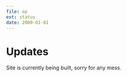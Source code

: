 ```yaml
---
file: op
ext: status
date: 2000-01-01
---
```


# Updates

Site is currently being built, sorry for any mess.
